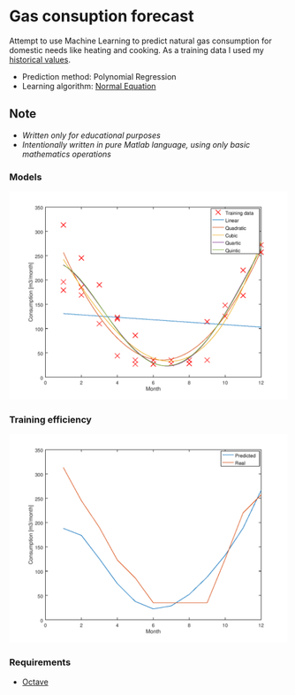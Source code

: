 # Gas consuption forecast
Attempt to use Machine Learning to predict natural gas consumption for domestic needs like heating and cooking.
As a training data I used my [historical values](data/data_month.txt). 

* Prediction method: Polynomial Regression
* Learning algorithm: [Normal Equation](https://en.wikipedia.org/wiki/Linear_least_squares_(mathematics))


## Note
- *Written only for educational purposes*
- *Intentionally written in pure Matlab language, using only basic mathematics operations*

### Models
![sample](doc/img/training_data_anf_hypothesis.PNG)

### Training efficiency
![red_sample](doc/img/predicted_real.png)

### Requirements
* [Octave](https://www.gnu.org/software/octave)
